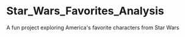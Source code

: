 # Star_Wars_Favorites_Analysis
A fun project exploring America's favorite characters from Star Wars
